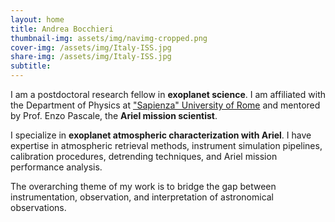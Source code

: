 ```yaml
---
layout: home
title: Andrea Bocchieri
thumbnail-img: assets/img/navimg-cropped.png
cover-img: /assets/img/Italy-ISS.jpg
share-img: /assets/img/Italy-ISS.jpg
subtitle: 
---
```


I am a postdoctoral research fellow in **exoplanet science**. I am affiliated with the Department of Physics at ["Sapienza" University of Rome](https://www.uniroma1.it/) and mentored by Prof. Enzo Pascale, the **Ariel mission scientist**.

I specialize in **exoplanet atmospheric characterization with Ariel**. I have expertise in atmospheric retrieval methods, instrument simulation pipelines, calibration procedures, detrending techniques, and Ariel mission performance analysis.

The overarching theme of my work is to bridge the gap between instrumentation, observation, and interpretation of astronomical observations.
